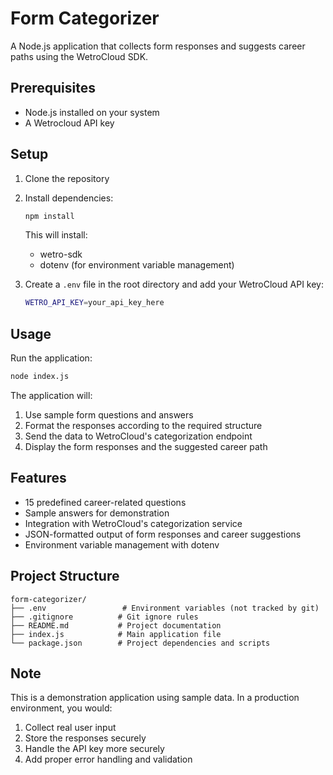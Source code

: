 # Form Categorizer

A Node.js application that collects form responses and suggests career paths using the WetroCloud SDK.

## Prerequisites

- Node.js installed on your system
- A Wetrocloud API key

## Setup

1. Clone the repository
2. Install dependencies:
   ```bash
   npm install
   ```
   This will install:
   - wetro-sdk
   - dotenv (for environment variable management)

3. Create a `.env` file in the root directory and add your WetroCloud API key:
   ```bash
   WETRO_API_KEY=your_api_key_here
   ```

## Usage

Run the application:
```bash
node index.js
```

The application will:
1. Use sample form questions and answers
2. Format the responses according to the required structure
3. Send the data to WetroCloud's categorization endpoint
4. Display the form responses and the suggested career path

## Features

- 15 predefined career-related questions
- Sample answers for demonstration
- Integration with WetroCloud's categorization service
- JSON-formatted output of form responses and career suggestions
- Environment variable management with dotenv

## Project Structure

```
form-categorizer/
├── .env                 # Environment variables (not tracked by git)
├── .gitignore          # Git ignore rules
├── README.md           # Project documentation
├── index.js            # Main application file
└── package.json        # Project dependencies and scripts
```

## Note

This is a demonstration application using sample data. In a production environment, you would:
1. Collect real user input
2. Store the responses securely
3. Handle the API key more securely
4. Add proper error handling and validation 